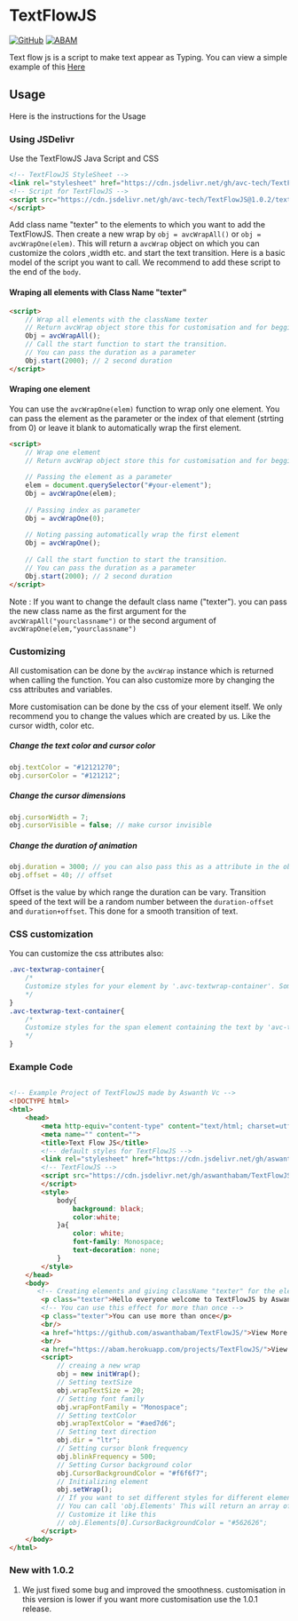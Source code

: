 # TextFlowJS
 
[![GitHub](https://badgen.net/badge/icon/github?icon=github&label)](https://github.com/aswanthabam) [![ABAM](https://badgen.net/badge/ABAM/view/)](https://abam.herokuapp.com/projects/TextFlowJS)

Text flow js is a script to make text appear as Typing. You can view a simple example of this <a href="https://aswanthabam.github.io/TextFlowJS/">Here</a>

## Usage
Here is the instructions for the Usage

### Using JSDelivr

Use the TextFlowJS Java Script and CSS 

```html
<!-- TextFlowJS StyleSheet -->
<link rel="stylesheet" href="https://cdn.jsdelivr.net/gh/avc-tech/TextFlowJS@1.0.2/style.css">
<!-- Script for TextFlowJS -->
<script src="https://cdn.jsdelivr.net/gh/avc-tech/TextFlowJS@1.0.2/textWrap.js" type="text/javascript" charset="utf-8">
</script>
```
Add class name "texter" to the elements to which you want to add the TextFlowJS. Then create a new wrap by ```obj = avcWrapAll()``` or ```obj = avcWrapOne(elem)```. This will return a ```avcWrap``` object on which you can customize the colors ,width etc. and start the text transition.
Here is a basic model of the script you want to call. We recommend to add these script to the end of the ```body```. 

#### Wraping all elements with Class Name "texter"

```html
<script>
    // Wrap all elements with the className texter
    // Return avcWrap object store this for customisation and for beggining transition.
    Obj = avcWrapAll();
    // Call the start function to start the transition.
    // You can pass the duration as a parameter
    Obj.start(2000); // 2 second duration
</script>
```
#### Wraping one element
You can use the ```avcWrapOne(elem)``` function to wrap only one element. You can pass the element as the parameter or the index of that element (strting from 0) or leave it blank to automatically wrap the first element.
```html
<script>
    // Wrap one element
    // Return avcWrap object store this for customisation and for beggining transition.
    
    // Passing the element as a parameter
    elem = document.querySelector("#your-element");
    Obj = avcWrapOne(elem);
    
    // Passing index as parameter
    Obj = avcWrapOne(0);
    
    // Noting passing automatically wrap the first element
    Obj = avcWrapOne();
    
    // Call the start function to start the transition.
    // You can pass the duration as a parameter
    Obj.start(2000); // 2 second duration
</script>
```
Note : If you want to change the default class name ("texter"). you can pass the new class name as the first argument for the ```avcWrapAll("yourclassname")``` or the second argument of ```avcWrapOne(elem,"yourclassname")```
### Customizing
All customisation can be done by the ```avcWrap``` instance which is returned when calling the function. You can also customize more by changing the css attributes and variables.

More customisation can be done by the css of your element itself. We only recommend you to change the values which are created by us. Like the cursor width, color etc.
 ##### Change the text color and cursor color
```js
obj.textColor = "#12121270";
obj.cursorColor = "#121212";
```
##### Change the cursor dimensions
```js
obj.cursorWidth = 7;
obj.cursorVisible = false; // make cursor invisible
```
##### Change the duration of animation
```js
obj.duration = 3000; // you can also pass this as a attribute in the obj.start() method
obj.offset = 40; // offset
```
Offset is the value by which range the duration can be vary. Transition speed of the text will be a random number between the ```duration-offset``` and ```duration+offset```. This done for a smooth transition of text.

### CSS customization

You can customize the css attributes also: 
```css
.avc-textwrap-container{
    /*
    Customize styles for your element by '.avc-textwrap-container'. Some time you want to use '!important' to change default values
    */
}
.avc-textwrap-text-container{
    /*
    Customize styles for the span element containing the text by 'avc-textwrap-text-container'. Some time you want to use '!important' to change default values
    */
}
```

### Example Code

```html

<!-- Example Project of TextFlowJS made by Aswanth Vc -->
<!DOCTYPE html>
<html>
    <head>
        <meta http-equiv="content-type" content="text/html; charset=utf-8" />
        <meta name="" content="">
        <title>Text Flow JS</title>
        <!-- default styles for TextFlowJS -->
        <link rel="stylesheet" href="https://cdn.jsdelivr.net/gh/aswanthabam/TextFlowJS@main/style.css">
        <!-- TextFlowJS -->
        <script src="https://cdn.jsdelivr.net/gh/aswanthabam/TextFlowJS@main/textWrap.js" type="text/javascript" charset="utf-8">
        </script>
        <style>
            body{
                background: black;
                color:white;
            }a{
                color: white;
                font-family: Monospace;
                text-decoration: none;
            }
        </style>
    </head>
    <body>
       <!-- Creating elements and giving className "texter" for the elements which need that effect -->
        <p class="texter">Hello everyone welcome to TextFlowJS by Aswanth V C. this is an example of the output of using TextFlowJS</p>
        <!-- You can use this effect for more than once -->
        <p class="texter">You can use more than once</p>
        <br/>
        <a href="https://github.com/aswanthabam/TextFlowJS/">View More In GitHub</a>
        <br/>
        <a href="https://abam.herokuapp.com/projects/TextFlowJS/">View Documentation</a>
        <script>
            // creaing a new wrap
            obj = new initWrap();
            // Setting textSize
            obj.wrapTextSize = 20;
            // Setting font family
            obj.wrapFontFamily = "Monospace";
            // Setting textColor
            obj.wrapTextColor = "#aed7d6";
            // Setting text direction
            obj.dir = "ltr";
            // Setting cursor blonk frequency
            obj.blinkFrequency = 500;
            // Setting Cursor background color
            obj.CursorBackgroundColor = "#f6f6f7";
            // Initializing element
            obj.setWrap();
            // If you want to set different styles for different elements
            // You can call 'obj.Elements' This will return an array of all elements
            // Customize it like this
            // obj.Elements[0].CursorBackgroundColor = "#562626";
        </script>
    </body>
</html>

```

### New with 1.0.2 
1) We just fixed some bug and improved the smoothness. customisation in this version is lower if you want more customisation use the 1.0.1 release.